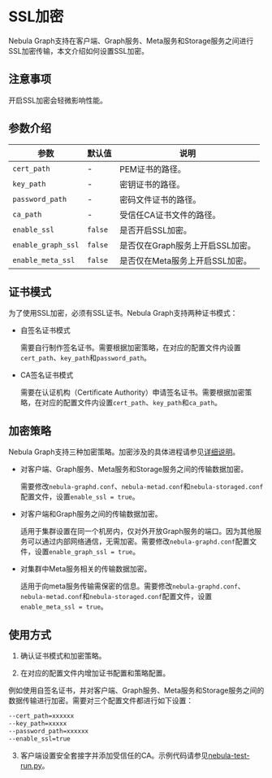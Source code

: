 # SSL加密

Nebula Graph支持在客户端、Graph服务、Meta服务和Storage服务之间进行SSL加密传输，本文介绍如何设置SSL加密。

## 注意事项

开启SSL加密会轻微影响性能。

## 参数介绍

| 参数             | 默认值 | 说明                              |
| ---------------- | ------- | ------------------------------|
| `cert_path`        | -       | PEM证书的路径。                  |
| `key_path`         | -       | 密钥证书的路径。                 |
| `password_path`    | -       | 密码文件证书的路径。              |
| `ca_path`          | -       | 受信任CA证书文件的路径。          |
| `enable_ssl`       | `false`   | 是否开启SSL加密。                |
| `enable_graph_ssl` | `false`   | 是否仅在Graph服务上开启SSL加密。  |
| `enable_meta_ssl`  | `false`   | 是否仅在Meta服务上开启SSL加密。   |

## 证书模式

为了使用SSL加密，必须有SSL证书。Nebula Graph支持两种证书模式：

- 自签名证书模式

  需要自行制作签名证书。需要根据加密策略，在对应的配置文件内设置`cert_path`、`key_path`和`password_path`。

- CA签名证书模式

  需要在认证机构（Certificate Authority）申请签名证书。需要根据加密策略，在对应的配置文件内设置`cert_path`、`key_path`和`ca_path`。

## 加密策略

Nebula Graph支持三种加密策略。加密涉及的具体进程请参见[详细说明](https://github.com/vesoft-inc/nebula/blob/a67d166b284cae1b534bf8d19c936ee38bf12e29/docs/rfcs/0001-ssl-transportation.md#usage-explanation)。

- 对客户端、Graph服务、Meta服务和Storage服务之间的传输数据加密。

  需要修改`nebula-graphd.conf`、`nebula-metad.conf`和`nebula-storaged.conf`配置文件，设置`enable_ssl = true`。

- 对客户端和Graph服务之间的传输数据加密。
  
  适用于集群设置在同一个机房内，仅对外开放Graph服务的端口。因为其他服务可以通过内部网络通信，无需加密。需要修改`nebula-graphd.conf`配置文件，设置`enable_graph_ssl = true`。

- 对集群中Meta服务相关的传输数据加密。
  
  适用于向meta服务传输需保密的信息。需要修改`nebula-graphd.conf`、`nebula-metad.conf`和`nebula-storaged.conf`配置文件，设置`enable_meta_ssl = true`。

## 使用方式

1. 确认证书模式和加密策略。

2. 在对应的配置文件内增加证书配置和策略配置。
 
  例如使用自签名证书，并对客户端、Graph服务、Meta服务和Storage服务之间的数据传输进行加密。需要对三个配置文件都进行如下设置：

  ```bash
  --cert_path=xxxxxx
  --key_path=xxxxx
  --password_path=xxxxxx
  --enable_ssl=true
  ```

3. 客户端设置安全套接字并添加受信任的CA。示例代码请参见[nebula-test-run.py](https://github.com/vesoft-inc/nebula/blob/{{nebula.branch}}/tests/nebula-test-run.py)。
